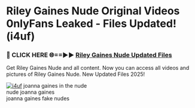 # Riley Gaines Nude Original Videos 0nlyFans Leaked - Files Updated! (i4uf)

<h3>🔴 CLICK HERE 🌐==►► <a href="https://tinyurl.com/yrmya6cz" rel="nofollow">Riley Gaines Nude Updated Files</a></h3>

Get Riley Gaines Nude and all content. Now you can access all videos and pictures of Riley Gaines Nude. New Updated Files 2025!

[![i4uf](https://i.imgur.com/FMdXYCs.gif)](https://tinyurl.com/yrmya6cz)
joanna gaines in the nude<br>
nude joanna gaines<br>
joanna gaines fake nudes
